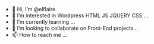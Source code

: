 - 👋 Hi, I’m @elflaire
- 👀 I’m interested in Wordpress HTML JS JQUERY CSS ...
- 🌱 I’m currently learning ...
- 💞️ I’m looking to collaborate on Front-End projects...
- 📫 How to reach me ...

<!---
elflaire/elflaire is a ✨ special ✨ repository because its `README.md` (this file) appears on your GitHub profile.
You can click the Preview link to take a look at your changes.
--->
